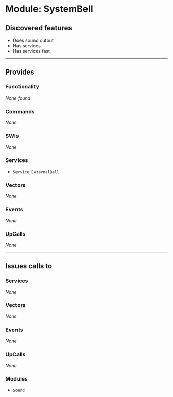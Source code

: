 # Module: SystemBell

## Discovered features


* Does sound output
* Has services
* Has services fast

---

## Provides

### Functionality


*None found*

### Commands


*None*


### SWIs


*None*


### Services


* `Service_ExternalBell`


### Vectors


*None*


### Events


*None*


### UpCalls


*None*


---

## Issues calls to

### Services


*None*


### Vectors


*None*


### Events


*None*


### UpCalls


*None*


### Modules


* `Sound`


